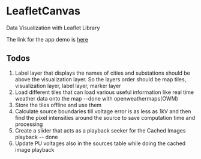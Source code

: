 # LeafletCanvas
Data Visualization with Leaflet Library

The link for the app demo is [here](https://posoco.github.io/LeafletCanvas)

## Todos
1. Label layer that displays the names of cities and substations should be above the visualization layer. So the layers order should be map tiles, visualization layer, label layer, marker layer
2. Load different tiles that can load various useful information like real time weather data onto the map --done with openweathermaps(OWM)
3. Store the tiles offline and use them
4. Calculate source boundaries till voltage error is as less as 1kV and then find the pixel intensities around the source to save computation time and processing
5. Create a slider that acts as a playback seeker for the Cached Images playback -- done
6. Update PU voltages also in the sources table while doing the cached image playback
